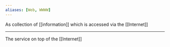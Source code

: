 ```yaml
---
aliases: [Web, WWWW]
---
```


As collection of [[information]] which is accessed via the [[Internet]]

---

The service on top of the [[Internet]]